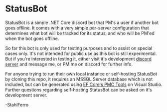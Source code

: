 # StatusBot

StatusBot is a simple .NET Core discord bot that PM's a user if another bot goes offline. It comes with a very simple per-server configuration that determines what bot will be tracked for its status, and who will be PM'ed when the bot goes offline.

So far this bot is only used for testing purposes and to assist on special cases only. It's not intended for public use as this bot is still experimental. But if you're interested in testing it, either visit it's development [discord server](https://discord.gg/GRBeCAX) and message me, or PM me on discord for further info.

For anyone trying to run their own local instance or self-hosting StatusBot by cloning this repo, it requires an MSSQL Server database which is not included, but can be generated using [EF Core's PMC Tools](https://docs.microsoft.com/en-us/ef/core/miscellaneous/cli/powershell) on Visual Studio. Further questions regarding self-hosting StatusBot can be asked on it's development server.

-StahlFerro